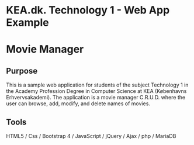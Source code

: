 # KEA.dk. Technology 1 - Web App Example
# Movie Manager

## Purpose
This is a sample web application for students of the subject Technology 1 in the Academy Profession Degree in Computer Science at KEA (Københavns Erhvervsakademi). The application is a movie manager C.R.U.D. where the user can browse, add, modify, and delete names of movies.

## Tools
HTML5 / Css / Bootstrap 4 / JavaScript / jQuery / Ajax / php / MariaDB